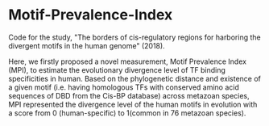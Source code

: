 # Motif-Prevalence-Index
Code for the study, "The borders of cis-regulatory regions for harboring the divergent motifs in the human genome" (2018).

Here, we firstly proposed a novel measurement, Motif Prevalence Index (MPI), to estimate the evolutionary divergence level of TF binding specificities in human. Based on the phylogenetic distance and existence of a given motif (i.e. having homologous TFs with conserved amino acid sequences of DBD from the Cis-BP database) across metazoan species, MPI represented the divergence level of the human motifs in evolution with a score from 0 (human-specific) to 1(common in 76 metazoan species).
